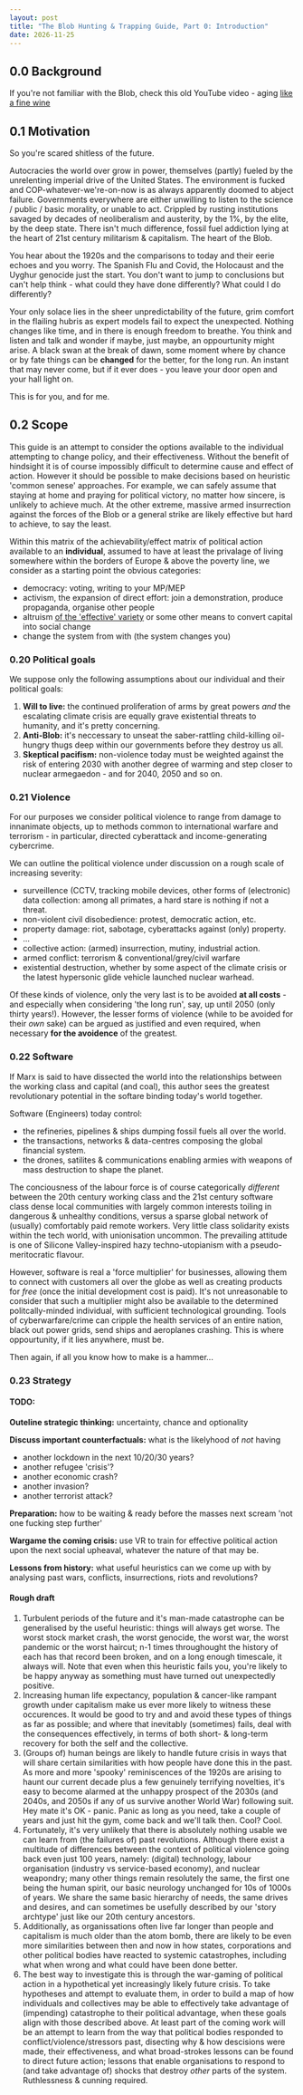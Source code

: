 ```yaml
---
layout: post
title: "The Blob Hunting & Trapping Guide, Part 0: Introduction"
date: 2026-11-25
---
```


## 0.0 Background

If you're not familiar with the Blob,
check this old YouTube video - aging [like a fine wine](https://youtu.be/SmpkdPm9eeQ?t=1494)

## 0.1 Motivation

So you're scared shitless of the future. 

Autocracies the world over grow in power, themselves (partly) fueled by the unrelenting imperial drive of the United States.
The environment is fucked and COP-whatever-we're-on-now is as always apparently doomed to abject failure.
Governments everywhere are either unwilling to listen to the science / public / basic morality, or unable to act.
Crippled by rusting institutions savaged by decades of neoliberalism and austerity, by the 1%, by the elite, by the deep state.
There isn't much difference, fossil fuel addiction lying at the heart of 21st century militarism & capitalism.
The heart of the Blob.

You hear about the 1920s and the comparisons to today and their eerie echoes and you worry.
The Spanish Flu and Covid, the Holocaust and the Uyghur genocide just the start.
You don't want to jump to conclusions but can't help think - what could they have done differently?
What could I do differently?

Your only solace lies in the sheer unpredictability of the future, grim comfort in the flailing hubris as expert models fail to expect the unexpected.
Nothing changes like time, and in there is enough freedom to breathe.
You think and listen and talk and wonder if maybe, just maybe, an oppourtunity might arise.
A black swan at the break of dawn, some moment where by chance or by fate things can be **changed** for the better, for the long run.
An instant that may never come, but if it ever does - you leave your door open and your hall light on.

This is for you, and for me.

## 0.2 Scope

This guide is an attempt to consider the options available to the individual attempting to change policy, and their effectiveness.
Without the benefit of hindsight it is of course impossibly difficult to determine cause and effect of action.
However it should be possible to make decisions based on heuristic 'common senese' approaches. 
For example, we can safely assume that staying at home and praying for political victory, no matter how sincere, is unlikely to achieve much.
At the other extreme, massive armed insurrection against the forces of the Blob or a general strike are likely effective but hard to achieve, to say the least.

Within this matrix of the achievability/effect matrix of political action available to an **individual**, 
assumed to have at least the privalage of living somewhere within the borders of Europe & above the poverty line,
we consider as a starting point the obvious categories:
* democracy: voting, writing to your MP/MEP 
* activism, the expansion of direct effort: join a demonstration, produce propaganda, organise other people
* altruism [of the 'effective' variety](https://www.effectivealtruism.org/) or some other means to convert capital into social change
* change the system from with (the system changes you)

### 0.20 Political goals

We suppose only the following assumptions about our individual and their political goals:
1. **Will to live:** the continued proliferation of arms by great powers *and* the escalating climate crisis are equally grave existential threats to humanity, and it's pretty concerning.
2. **Anti-Blob:** it's neccessary to unseat the saber-rattling child-killing oil-hungry thugs deep within our governments before they destroy us all.
3. **Skeptical pacifism:** non-violence today must be weighted against the risk of entering 2030 with another degree of warming and step closer to nuclear armegaedon - and for 2040, 2050 and so on.

### 0.21 Violence

For our purposes we consider political violence to range from damage to innanimate objects, 
up to methods common to international warfare and terrorism - in particular, directed cyberattack and income-generating cybercrime.

We can outline the political violence under discussion on a rough scale of increasing severity:
* surveillence (CCTV, tracking mobile devices, other forms of (electronic) data collection: among all primates, a hard stare is nothing if not a threat.  
* non-violent civil disobedience: protest, democratic action, etc.
* property damage: riot, sabotage, cyberattacks against (only) property.
* ...
* collective action: (armed) insurrection, mutiny, industrial action.
* armed conflict: terrorism & conventional/grey/civil warfare
* existential destruction, whether by some aspect of the climate crisis or the latest hypersonic glide vehicle launched nuclear warhead.

Of these kinds of violence, only the very last is to be avoided **at all costs**  - and especially when considering 'the long run',
say, up until 2050 (only thirty years!).
However, the lesser forms of violence (while to be avoided for their *own* sake) can be argued as justified and even required,
when necessary **for the avoidence** of the greatest.

### 0.22 Software

If Marx is said to have dissected the world into the relationships between the working class and capital (and coal),
this author sees the greatest revolutionary potential in the softare binding today's world together.

Software (Engineers) today control:
* the refineries, pipelines & ships dumping fossil fuels all over the world.
* the transactions, networks & data-centres composing the global financial system.
* the drones, satilites & communications enabling armies with weapons of mass destruction to shape the planet.

The conciousness of the labour force is of course categorically _different_ between the 20th century working class and the 21st century software class
dense local communities with largely common interests toiling in dangerous & unhealthy conditions,
versus a sparse global network of (usually) comfortably paid remote workers.
Very little class solidarity exists within the tech world, with unionisation uncommon.
The prevailing attitude is one of Silicone Valley-inspired hazy techno-utopianism with a pseudo-meritocratic flavour.

However, software is real a 'force multiplier' for businesses, allowing them to connect with customers all over the globe as well as creating products for _free_ (once the initial development cost is paid).
It's not unreasonable to consider that such a multiplier might also be available to the determined politcally-minded individual, with sufficient technological grounding.
Tools of cyberwarfare/crime can cripple the health services of an entire nation, black out power grids, send ships and aeroplanes crashing.
This is where oppourtunity, if it lies anywhere, must be.

Then again, if all you know how to make is a hammer...

### 0.23 Strategy

#### TODO:

**Outeline strategic thinking:** uncertainty, chance and optionality

**Discuss important counterfactuals:** what is the likelyhood of *not* having
 * another lockdown in the next 10/20/30 years? 
 * another refugee 'crisis'?
 * another economic crash?
 * another invasion?
 * another terrorist attack?
 
**Preparation:** how to be waiting & ready before the masses next scream 'not one fucking step further'

**Wargame the coming crisis:** use VR to train for effective political action upon the next social upheaval, whatever the nature of that may be.

**Lessons from history:** what useful heuristics can we come up with by analysing past wars, conflicts, insurrections, riots and revolutions?

#### Rough draft

1. Turbulent periods of the future and it's man-made catastrophe can be generalised by the useful heuristic: things will always get worse.
   The worst stock market crash, the worst genocide, the worst war, the worst pandemic or the worst haircut;
   n-1 times throughought the history of each has that record been broken, and on a long enough timescale, it always will.
   Note that even when this heuristic fails you, you're likely to be happy anyway as something must have turned out unexpectedly positive.
2. Increasing human life expectancy, population & cancer-like rampant growth under capitalism make us ever more likely to witness these occurences.
   It would be good to try and and avoid these types of things as far as possible;
   and where that inevitably (sometimes) fails, deal with the consequences effectively, 
   in terms of both short- & long-term recovery for both the self and the collective.
4. (Groups of) human beings are likely to handle future crisis in ways that will share certain similarities with how people have done this in the past.
   As more and more 'spooky' reminiscences of the 1920s are arising to haunt our current decade plus a few genuinely terrifying novelties,
   it's easy to become alarmed at the unhappy prospect of the 2030s (and 2040s, and 2050s if any of us survive another World War) following suit.
   Hey mate it's OK - panic. Panic as long as you need, take a couple of years and just hit the gym, come back and we'll talk then. Cool? Cool.
5. Fortunately, it's very unlikely that there is absolutely nothing usable we can learn from (the failures of) past revolutions.
   Although there exist a multitude of differences between the context of political violence going back even just 100 years, namely: 
   (digital) technology, labour organisation (industry vs service-based economy), and nuclear weapondry;
   many other things remain resolutely the same, the first one being the human spirit, our basic neurology unchanged for 10s of 1000s of years.
   We share the same basic hierarchy of needs, the same drives and desires, and can sometimes be usefully described by our 'story archtype'
   just like our 20th century ancestors.
6. Additionally, as organissations often live far longer than people and capitalism is much older than the atom bomb,
   there are likely to be even more similarities between then and now in how states, corporations and other political bodies
   have reacted to systemic catastrophes, including what when wrong and what could have been done better.
7. The best way to investigate this is through the war-gaming of political action in a hypothetical yet increasingly likely future crisis.
   To take hypotheses and attempt to evaluate them, in order to build a map of how individuals and collectives may be able to effectively
   take advantage of (impending) catastrophe to their political advantage, when these goals align with those described above.
   At least part of the coming work will be an attempt to learn from the way that political bodies responded to conflict/violence/stressors past,
   disecting why & how descisions were made, their effectiveness, and what broad-strokes lessons can be found to direct future action;
   lessons that enable organisations to respond to (and take advantage of) shocks that destroy _other_ parts of the system.
   Ruthlessness & cunning required.






